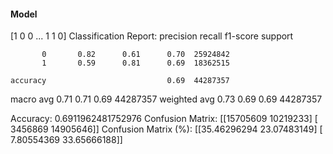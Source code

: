 #### Model
[1 0 0 ... 1 1 0]
Classification Report:
              precision    recall  f1-score   support

           0       0.82      0.61      0.70  25924842
           1       0.59      0.81      0.69  18362515

    accuracy                           0.69  44287357
   macro avg       0.71      0.71      0.69  44287357
weighted avg       0.73      0.69      0.69  44287357

Accuracy: 0.6911962481752976
Confusion Matrix:
[[15705609 10219233]
 [ 3456869 14905646]]
Confusion Matrix (%):
[[35.46296294 23.07483149]
 [ 7.80554369 33.65666188]]
